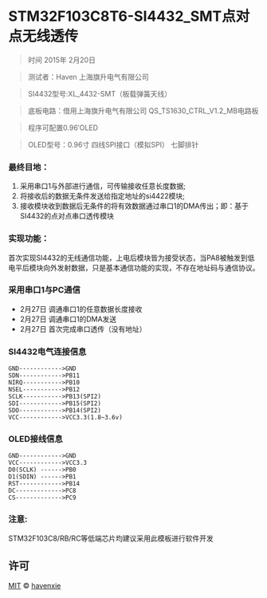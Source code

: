 
# STM32F103C8T6-SI4432_SMT点对点无线透传

> 时间 2015年 2月20日

> 测试者：Haven 上海旗升电气有限公司

> SI4432型号:XL_4432-SMT（板载弹簧天线）

> 底板电路：借用上海旗升电气有限公司 QS_TS1630_CTRL_V1.2_MB电路板

> 程序可配置0.96′OLED

> OLED型号：0.96寸 四线SPI接口（模拟SPI）  七脚排针


### 最终目地：

1. 采用串口1与外部进行通信，可传输接收任意长度数据;
2. 将接收后的数据无条件发送给指定地址的si4422模块;
3. 接收模块收到数据后无条件的将有效数据通过串口1的DMA传出；即：基于SI4432的点对点串口透传模块
 

### 实现功能：

首次实现SI4432的无线通信功能，上电后模块皆为接受状态，当PA8被触发到低电平后模块向外发射数据，只是基本通信功能的实现，不存在地址码与通信协议。


### 采用串口1与PC通信
- 2月27日 调通串口1的任意数据长度接收
- 2月27日 调通串口1的DMA发送
- 2月27日 首次完成串口透传（没有地址）

### SI4432电气连接信息
```
GND------------>GND
SDN------------>PB11
NIRQ----------->PB10
NSEL----------->PB12
SCLK----------->PB13(SPI2)
SDI------------>PB15(SPI2)
SDO------------>PB14(SPI2)
VCC------------>VCC3.3(1.8~3.6v)

```

### OLED接线信息

```
GND------------>GND
VCC------------>VCC3.3
D0(SCLK) ------>PB0
D1(SDIN) ------>PB1
RST------------>PB14
DC------------->PC8
CS------------->PC9
```

### 注意:

STM32F103C8/RB/RC等低端芯片均建议采用此模板进行软件开发

 
## 许可

[MIT](./LICENSE) &copy; [havenxie](http://github.com/havenxie)
